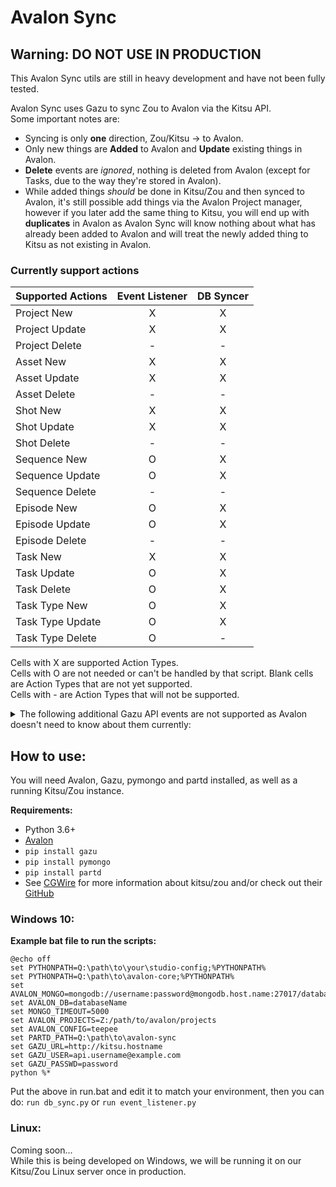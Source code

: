 # Avalon Sync

## Warning: DO NOT USE IN PRODUCTION
This Avalon Sync utils are still in heavy development and have not been fully tested.


Avalon Sync uses Gazu to sync Zou to Avalon via the Kitsu API.  
Some important notes are:  
* Syncing is only **one** direction, Zou/Kitsu -> to Avalon.  
* Only new things are **Added** to Avalon and **Update** existing things in Avalon.
* **Delete** events are *ignored*, nothing is deleted from Avalon (except for Tasks, 
due to the way they're stored in Avalon).
* While added things *should* be done in Kitsu/Zou and then synced to Avalon, it's 
still possible add things via the Avalon Project manager, however if you later add 
the same thing to Kitsu, you will end up with **duplicates** in Avalon as Avalon 
Sync will know nothing about what has already been added to Avalon and will treat 
the newly added thing to Kitsu as not existing in Avalon.  


### Currently support actions


| Supported Actions | Event Listener | DB Syncer |
| ------ | :------: | :------: |
| Project New | X | X |
| Project Update | X | X |
| Project Delete | - | - |
| Asset New | X | X |
| Asset Update | X | X |
| Asset Delete | - | - |
| Shot New | X | X |
| Shot Update | X | X |
| Shot Delete | - | - |
| Sequence New | O | X |
| Sequence Update | O | X |
| Sequence Delete | - | - |
| Episode New | O | X |
| Episode Update | O | X |
| Episode Delete | - | - |
| Task New | X | X |
| Task Update | O | X |
| Task Delete | O | X |
| Task Type New | O | X |
| Task Type Update | O | X |
| Task Type Delete | O | - |

Cells with X are supported Action Types.  
Cells with O are not needed or can't be handled by that script.
Blank cells are Action Types that are not yet supported.  
Cells with - are Action Types that will not be supported.  

<details>
<summary>
The following additional Gazu API events are not supported as Avalon doesn't need to know about them currently:
</summary>



- Breakdown  
- Tasks  
- Comments  
- Previews
- Playlists
- People
- Asset Type
- Task Status
- Task
- Settings
- Custom Actions


</details>

## How to use:

You will need Avalon, Gazu, pymongo and partd installed, as well as a running Kitsu/Zou instance.

**Requirements:** 
- Python 3.6+  
- [Avalon](https://getavalon.github.io)  
- `pip install gazu`  
- `pip install pymongo`  
- `pip install partd`  
- See [CGWire](https://www.cg-wire.com/) for more information about kitsu/zou and/or check out their [GitHub](https://github.com/cgwire)  



### Windows 10:

**Example bat file to run the scripts:**  

```
@echo off
set PYTHONPATH=Q:\path\to\your\studio-config;%PYTHONPATH%
set PYTHONPATH=Q:\path\to\avalon-core;%PYTHONPATH%
set AVALON_MONGO=mongodb://username:password@mongodb.host.name:27017/databaseName
set AVALON_DB=databaseName
set MONGO_TIMEOUT=5000
set AVALON_PROJECTS=Z:/path/to/avalon/projects
set AVALON_CONFIG=teepee
set PARTD_PATH=Q:\path\to\avalon-sync
set GAZU_URL=http://kitsu.hostname
set GAZU_USER=api.username@example.com
set GAZU_PASSWD=password
python %*

```
Put the above in run.bat and edit it to match your environment, then you can do: `run db_sync.py` or `run event_listener.py`

### Linux:
Coming soon...  
While this is being developed on Windows, we will be running it on our Kitsu/Zou Linux server once in production.


